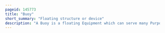 ```yaml
---
pageid: 145773
title: "Buoy"
short_summary: "Floating structure or device"
description: "A Buoy is a floating Equipment which can serve many Purposes. It can be anchored or allowed to drift with ocean Currents."
---
```

